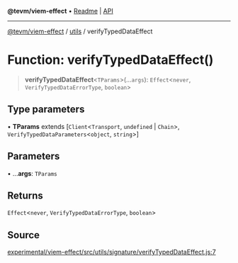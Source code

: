 **@tevm/viem-effect** • [Readme](../../README.md) \| [API](../../modules.md)

***

[@tevm/viem-effect](../../README.md) / [utils](../README.md) / verifyTypedDataEffect

# Function: verifyTypedDataEffect()

> **verifyTypedDataEffect**\<`TParams`\>(...`args`): `Effect`\<`never`, `VerifyTypedDataErrorType`, `boolean`\>

## Type parameters

• **TParams** extends [`Client`\<`Transport`, `undefined` \| `Chain`\>, `VerifyTypedDataParameters`\<`object`, `string`\>]

## Parameters

• ...**args**: `TParams`

## Returns

`Effect`\<`never`, `VerifyTypedDataErrorType`, `boolean`\>

## Source

[experimental/viem-effect/src/utils/signature/verifyTypedDataEffect.js:7](https://github.com/evmts/tevm-monorepo/blob/main/experimental/viem-effect/src/utils/signature/verifyTypedDataEffect.js#L7)
